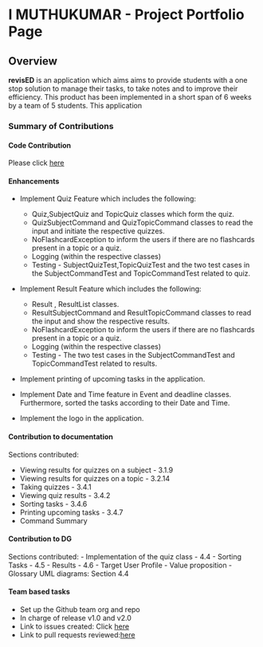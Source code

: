 # I MUTHUKUMAR - Project Portfolio Page

## Overview
**revisED** is an application which aims aims to provide students with a one stop solution to manage their tasks, to take  notes
 and to improve their efficiency.
 This product has been implemented in a short span of 6 weeks by a team of 5 students. This application


### Summary of Contributions

#### Code Contribution
Please click [here](https://nus-cs2113-ay2021s1.github.io/tp-dashboard/#breakdown=true&search=syncode98)

#### Enhancements 
- Implement Quiz Feature which includes the following:
    - Quiz,SubjectQuiz and TopicQuiz classes which form the quiz.
    - QuizSubjectCommand and QuizTopicCommand classes to read the input and initiate the respective quizzes.
    - NoFlashcardException to inform the users if there are no flashcards present in a topic or a quiz.
    - Logging (within the respective classes)
    - Testing - SubjectQuizTest,TopicQuizTest and the two test cases in the SubjectCommandTest and  TopicCommandTest related to quiz.
    
- Implement Result Feature which includes the following:
    - Result , ResultList classes.
    - ResultSubjectCommand and ResultTopicCommand classes to read the input and show the respective results.
    - NoFlashcardException to inform the users if there are no flashcards present in a topic or a quiz.
    - Logging (within the respective classes)
    - Testing -  The two test cases in the SubjectCommandTest and TopicCommandTest related to results.
       
 - Implement printing of upcoming tasks in the application.
 
 - Implement Date and Time feature in Event and deadline classes. Furthermore, sorted the tasks according to their Date and Time.
 
 - Implement the logo in the application.
 
 #### Contribution to documentation
  Sections contributed: 
  - Viewing results for quizzes on a subject - 3.1.9
  - Viewing results for quizzes on a topic - 3.2.14
  - Taking quizzes - 3.4.1
  - Viewing quiz results - 3.4.2
  - Sorting tasks - 3.4.6
  - Printing upcoming tasks - 3.4.7
  - Command Summary

 
 #### Contribution to DG
 Sections contributed: 
    - Implementation of the quiz class - 4.4
    - Sorting Tasks - 4.5
    - Results - 4.6
    - Target User Profile
    - Value proposition
    - Glossary
  UML diagrams: Section 4.4 
 
 #### Team based tasks
- Set up the Github team org and repo <br>
- In charge of release v1.0 and v2.0 <br>
-  Link to issues created: Click [here](https://github.com/AY2021S1-CS2113T-W13-1/tp/issues/created_by/syncode98)
- Link to pull requests reviewed:[here](https://github.com/AY2021S1-CS2113T-W13-1/tp/pulls?q=is%3Apr+is%3Aopen+reviewed-by%3A%40me)